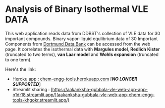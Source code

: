 
# Analysis of Binary Isothermal VLE DATA

This web application reads data from DDBST's collection of VLE data for 30 important compounds.
Binary vapor-liquid equlibrium data of 30 Important Components from [Dortmund Data Bank](http://www.ddbst.com/en/EED/VLE/VLEindex.php) can be accessed from the web page. It correlates the isothermal data with **Margules model**, **Redlich Kister** (truncated to two terms), **van Laar model** and **Wohls expansion** (truncated to one term).

Here's the link: 
* Heroku app : [chem-engg-tools.herokuapp.com](https://chem-engg-tools.herokuapp.com) [_**NO LONGER SUPPORTED**_]
* Streamlit sharing : [https://aakanksha-gubbala-vle-web-app-app-p1dr18.streamlit.app/](aakanksha-gubbala-vle-web-app-chem-engg-tools-khgokr.streamlit.app/)
